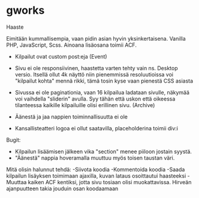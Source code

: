 # gworks
Haaste


Eimitään kummallisempia, vaan pidin asian hyvin yksinkertaisena.
Vanilla PHP, JavaScript, Scss.
Ainoana lisäosana toimii ACF.


- Kilpailut ovat custom post:eja (Event)

- Sivu ei ole responsiivinen, haastetta varten tehty vain ns. Desktop versio.
Itsellä ollut 4k näyttö niin pienemmissä resoluutioissa voi "kilpailut kohta" mennä rikki, tämä tosin kyse vaan pienestä CSS asiasta

- Sivussa ei ole paginationia, vaan 16 kilpailua ladataan sivulle, näkymää voi vaihdella "sliderin" avulla. Syy tähän että uskon että oikeessa tilanteessa kaikille kilpailuille olisi erillinen sivu. (Archive)
- Äänestä ja jaa nappien toiminnallisuutta ei ole
- Kansallisteatteri logoa ei ollut saatavilla, placeholderina toimii div:i

Bugit:

- Kilpailun lisäämisen jälkeen vika "section" menee piiloon jostain syystä.
- "Äänestä" nappia hoveramalla muuttuu myös toisen taustan väri.

Mitä olisin halunnut tehdä:
-Siivota koodia
-Kommentoida koodia
-Saada kilpailun lisäyksen toimimaan ajaxilla, kuvan lataus osoittautui haasteeksi
-Muuttaa kaiken ACF kentiksi, jotta sivu tosiaan olisi muokattavissa.
Hirveän ajanpuutteen takia jouduin osan koodaamaan 
